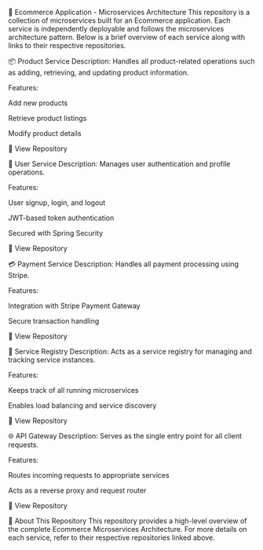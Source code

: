 🛒 Ecommerce Application - Microservices Architecture
This repository is a collection of microservices built for an Ecommerce application. Each service is independently deployable and follows the microservices architecture pattern. Below is a brief overview of each service along with links to their respective repositories.

📦 Product Service
Description: Handles all product-related operations such as adding, retrieving, and updating product information.

Features:

Add new products

Retrieve product listings

Modify product details

🔗 View Repository

👤 User Service
Description: Manages user authentication and profile operations.

Features:

User signup, login, and logout

JWT-based token authentication

Secured with Spring Security

🔗 View Repository

💳 Payment Service
Description: Handles all payment processing using Stripe.

Features:

Integration with Stripe Payment Gateway

Secure transaction handling

🔗 View Repository

🧭 Service Registry
Description: Acts as a service registry for managing and tracking service instances.

Features:

Keeps track of all running microservices

Enables load balancing and service discovery

🔗 View Repository

🌐 API Gateway
Description: Serves as the single entry point for all client requests.

Features:

Routes incoming requests to appropriate services

Acts as a reverse proxy and request router

🔗 View Repository

📘 About This Repository
This repository provides a high-level overview of the complete Ecommerce Microservices Architecture. For more details on each service, refer to their respective repositories linked above.
